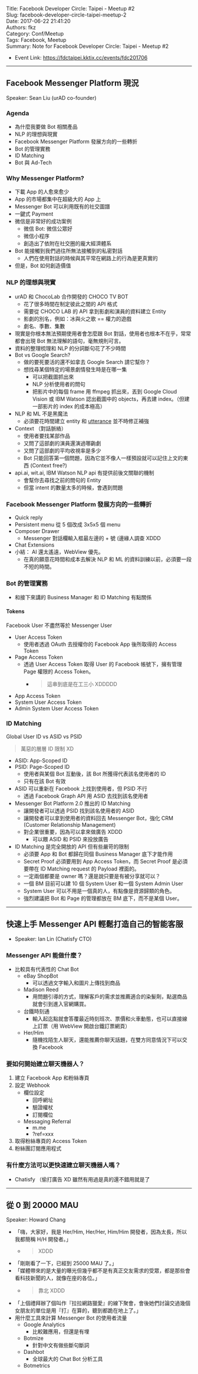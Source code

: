 Title: Facebook Developer Circle: Taipei - Meetup #2  
Slug: facebook-developer-circle-taipei-meetup-2  
Date: 2017-06-22 21:41:20  
Authors: fkz  
Category: Conf/Meetup  
Tags: Facebook, Meetup  
Summary: Note for Facebook Developer Circle: Taipei - Meetup #2  
  
  
+ Event Link: <https://fdctaipei.kktix.cc/events/fdc201706>  
  
---  
  
## Facebook Messenger Platform 現況  
  
Speaker: Sean Liu (urAD co-founder)  
  
### Agenda  
  
+ 為什麼我要做 Bot 相關產品  
+ NLP 的理想與現實  
+ Facebook Messenger Platform 發展方向的一些轉折  
+ Bot 的管理實務  
+ ID Matching  
+ Bot 與 Ad-Tech  
  
### Why Messenger Platform?  
  
+ 下載 App 的人愈來愈少  
+ App 的市場都集中在超級大的 App 上  
+ Messenger Bot 可以利用既有的社交圖譜  
+ 一鍵式 Payment  
+ 微信是非常好的成功案例  
    + 微信 Bot: 微信公眾好  
    + 微信小程序  
    + 創造出了依附在社交圈的龐大經濟體系  
+ Bot 能接觸到我們過往所無法接觸到的私密對話  
    + 人們在使用對話的時候與其平常在網路上的行為是更真實的  
+ 但是，Bot 如何創造價值  
  
### NLP 的理想與現實  
  
+ urAD 和 ChocoLab 合作開發的 CHOCO TV BOT  
    + 花了很多時間在制定彼此之間的 API 格式  
    + 需要從 CHOCO LAB 的 API 拿到影劇和演員的資料建立 Entity  
    + 影劇的別名，例如：冰與火之歌 == 權力的遊戲  
    + 劇名、季數、集數  
+ 現實是你根本無法預期使用者會怎麼跟 Bot 對話，使用者也根本不在乎，常常都會出現 Bot 無法理解的語句，毫無規則可言。  
+ 資料的整理梳理和 NLP 的分詞斷句花了不少時間  
+ Bot vs Google Search?  
    + 做的要死要活的還不如拿去 Google Search 請它幫你？  
    + 想找尋某個特定的場景劇情發生時是在哪一集  
        + 可以把截圖抓出來  
        + NLP 分析使用者的問句  
        + 把影片中的每個 frame 用 ffmpeg 抓出來，丟到 Google Cloud Vision 或 IBM Watson 認出截圖中的 objects，再去建 index。（但建一部影片的 index 的成本極高）  
+ NLP 和 ML 不是黑魔法  
    + 必須要花時間建立 entity 和 [utterance](https://en.wikipedia.org/wiki/Utterance) 並不時修正補強  
+ Context （對話脈絡）  
    + 使用者要找某部作品  
    + 又問了這部劇的演員還演過哪齣劇  
    + 又問了這部劇的平均收視率是多少  
    + Bot 只能回答第一個問題，因為它並不像人一樣預設就可以記住上文的東西 (Context free?)  
+ api.ai, wit.ai, IBM Watson NLP api 有提供前後文關聯的機制  
    + 會幫你去尋找之前的問句的 Entity  
    + 但當 intent 的數量太多的時候，會遇到問題  
  
### Facebook Messenger Platform 發展方向的一些轉折  
  
+ Quick reply  
+ Persistent menu 從 5 個改成 3x5x5 個 menu  
+ Composer Drawer  
    + Messenger 對話欄輸入框最左邊的 + 號 (邊緣人調查 XDDD  
+ Chat Extensions  
+ 小結： AI 還太遙遠，WebView 優先。  
    + 在真的願意花時間和成本去解決 NLP 和 ML 的資料訓練以前，必須要一段不短的時間。  
  
### Bot 的管理實務  
  
+ 和接下來講的 Business Manager 和 ID Matching 有點關係  
  
#### Tokens  
  
Facebook User 不盡然等於 Messenger User  
  
+ User Access Token  
    + 使用者透過 OAuth 去授權你的 Facebook App 後所取得的 Access Token  
+ Page Access Token  
    + 透過 User Access Token 取得 User 的 Facebook 帳號下，擁有管理 Page 權限的 Access Token。  
        + > 這串到底是在工三小 XDDDDD  
+ App Access Token  
+ System User Access Token  
+ Admin System User Access Token  
  
### ID Matching  
  
Global User ID vs ASID vs PSID  
  
> 萬惡的層層 ID 限制 XD  
  
+ ASID: App-Scoped ID  
+ PSID: Page-Scoped ID  
    + 使用者與某個 Bot 互動後，該 Bot 所獲得代表該名使用者的 ID  
    + 只有在該 Bot 有效  
+ ASID 可以重新在 Facebook 上找到使用者，但 PSID 不行  
    + 透過 Facebook Graph API 用 ASID 去找到該名使用者  
+ Messenger Bot Platform 2.0 推出的 ID Matching  
    + 讓開發者可以透過 PSID 找到該名使用者的 ASID  
    + 讓開發者可以拿到使用者的資料回去 Messenger Bot，強化 CRM (Customer Relationship Management)  
    + 對企業很重要，因為可以拿來做廣告 XDDD  
        + 可以餵 ASID 和 PSID 來投放廣告  
+ ID Matching 是完全開放的 API 但有些嚴苛的限制  
    + 必須要 App 和 Bot 都歸在同個 Business Manager 底下才能作用  
    + Secret Proof 必須要用到 App Access Token，而 Secret Proof 是必須要帶在 ID Matching request 的 Payload 裡面的。  
    + 一定兩個都要是 owner 嗎？還是說只要是有被分享就可以？  
    + 一個 BM 目前可以建 10 個 System User 和一個 System Admin User  
    + System User 可以不用是一個真的人，有點像是資源歸類的角色。  
    + 強烈建議把 Bot 和 Page 的管理都放在 BM 底下，而不是某個 User。  
  
---  
  
## 快速上手 Messenger API 輕鬆打造自己的智能客服  
  
+ Speaker: Ian Lin (Chatisfy CTO)  
  
  
### Messenger API 能做什麼？  
  
+ 比較具有代表性的 Chat Bot  
    + eBay ShopBot  
        + 可以透過文字輸入和圖片上傳找到商品  
    + Madison Reed  
        + 用問題引導的方式，理解客戶的需求並推薦適合的染髮劑，點選商品就會引到進入官網購買。  
    + 台鐵時刻通  
        + 輸入起迄點就會答覆最近時刻班次、票價和火車動態，也可以直接線上訂票（用 WebView 開啟台鐵訂票網頁）  
    + Her/Him  
        + 隨機找陌生人聊天，還能推薦你聊天話題，在雙方同意情況下可以交換 Facebook  
  
### 要如何開始建立聊天機器人？  
  
1. 建立 Facebook App 和粉絲專頁  
2. 設定 Webhook  
    + 欄位設定  
        + 回呼網址  
        + 驗證權杖  
        + 訂閱欄位  
    + Messaging Referral  
        + m.me  
        + ?ref=xxx  
3. 取得粉絲專頁的 Access Token  
4. 粉絲團訂閱應用程式  
  
### 有什麼方法可以更快速建立聊天機器人嗎？  
  
+ Chatisfy （偷打廣告 XD 雖然有用過是真的還不錯用就是了  
  
  
---  
  
  
## 從 0 到 20000 MAU  
  
Speaker: Howard Chang  
  
+ 「嗨，大家好，我是 Her/Him, Her/Her, Him/Him 開發者，因為太長，所以我都簡稱 H/H 開發者。」  
    + > XDDD  
+ 「剛剛看了一下，已經到 25000 MAU 了。」  
+ 「媒體帶來的是大量的曝光但幾乎都不是有真正交友需求的受眾，都是那些會看科技新聞的人，就像在座的各位。」  
    + > 靠北 XDDD  
+ 「上個禮拜辦了個叫作『拉拉網路獵愛』的線下聚會，會後她們討論交過幾個女朋友的單位是用『打』在算的，聽到都跪在地上了。」  
+ 用什麼工具來計算 Messenger Bot 的使用者流量  
    + Google Analytics  
        + 比較難應用，但還是有埋  
    + Botmize  
        + 針對中文有做些斷句斷詞  
    + Dashbot  
        + 全球最大的 Chat Bot 分析工具  
    + Botmetrics  
